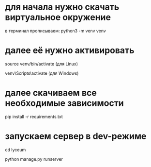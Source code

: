 # для начала нужно скачать виртуальное окружение

в терминал прописываем:
python3 -m venv venv

# далее её нужно активировать

source venv/bin/activate (для Linux)

venv\Scripts\activate (для Windows)

# далее скачиваем все необходимые зависимости

pip install -r requirements.txt

# запускаем сервер в dev-режиме

cd lyceum

python manage.py runserver
